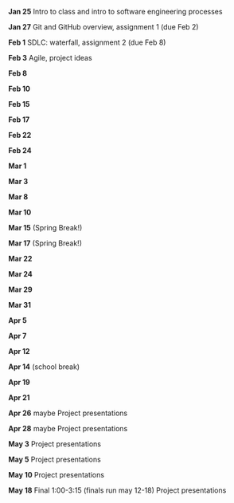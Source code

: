 **Jan 25** Intro to class and intro to software engineering processes

**Jan 27** Git and GitHub overview, assignment 1 (due Feb 2)

**Feb 1** SDLC: waterfall, assignment 2 (due Feb 8)

**Feb 3** Agile, project ideas


**Feb 8**

**Feb 10**


**Feb 15**

**Feb 17** 


**Feb 22**

**Feb 24**


**Mar 1**

**Mar 3**


**Mar 8**

**Mar 10**


**Mar 15** (Spring Break!)

**Mar 17** (Spring Break!)


**Mar 22**

**Mar 24**


**Mar 29**

**Mar 31**


**Apr 5**

**Apr 7**


**Apr 12**

**Apr 14** (school break)


**Apr 19**

**Apr 21**


**Apr 26** maybe Project presentations

**Apr 28** maybe Project presentations


**May 3** Project presentations

**May 5** Project presentations


**May 10** Project presentations


**May 18** Final 1:00-3:15 (finals run may 12-18) Project presentations

 
